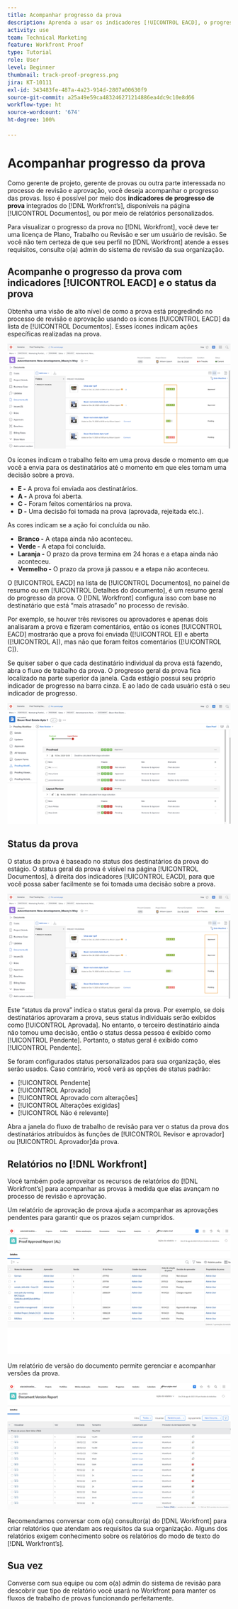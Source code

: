 ```yaml
---
title: Acompanhar progresso da prova
description: Aprenda a usar os indicadores [!UICONTROL EACD], o progresso da prova e os relatórios para acompanhar o andamento de uma prova no  [!DNL  Workfront].
activity: use
team: Technical Marketing
feature: Workfront Proof
type: Tutorial
role: User
level: Beginner
thumbnail: track-proof-progress.png
jira: KT-10111
exl-id: 343483fe-487a-4a23-914d-2807a00630f9
source-git-commit: a25a49e59ca483246271214886ea4dc9c10e8d66
workflow-type: ht
source-wordcount: '674'
ht-degree: 100%

---
```


# Acompanhar progresso da prova

Como gerente de projeto, gerente de provas ou outra parte interessada no processo de revisão e aprovação, você deseja acompanhar o progresso das provas. Isso é possível por meio dos **indicadores de progresso de prova** integrados do [!DNL Workfront’s], disponíveis na página [!UICONTROL Documentos], ou por meio de relatórios personalizados.

Para visualizar o progresso da prova no [!DNL Workfront], você deve ter uma licença de Plano, Trabalho ou Revisão e ser um usuário de revisão. Se você não tem certeza de que seu perfil no [!DNL Workfront] atende a esses requisitos, consulte o(a) admin do sistema de revisão da sua organização.

## Acompanhe o progresso da prova com indicadores [!UICONTROL EACD] e o status da prova

Obtenha uma visão de alto nível de como a prova está progredindo no processo de revisão e aprovação usando os ícones [!UICONTROL EACD] da lista de [!UICONTROL Documentos]. Esses ícones indicam ações específicas realizadas na prova.

![Imagem da lista de [!UICONTROL Documentos] em um projeto do [!DNL  Workfront] com os ícones [!UICONTROL EACD] destacados.](assets/manage-proofs-socd.png)

Os ícones indicam o trabalho feito em uma prova desde o momento em que você a envia para os destinatários até o momento em que eles tomam uma decisão sobre a prova.

* **E -** A prova foi enviada aos destinatários.
* **A -** A prova foi aberta.
* **C -** Foram feitos comentários na prova.
* **D -** Uma decisão foi tomada na prova (aprovada, rejeitada etc.).

As cores indicam se a ação foi concluída ou não.

* **Branco -** A etapa ainda não aconteceu.
* **Verde -** A etapa foi concluída.
* **Laranja -** O prazo da prova termina em 24 horas e a etapa ainda não aconteceu.
* **Vermelho -** O prazo da prova já passou e a etapa não aconteceu.

O [!UICONTROL EACD] na lista de [!UICONTROL Documentos], no painel de resumo ou em [!UICONTROL Detalhes do documento], é um resumo geral do progresso da prova. O [!DNL Workfront] configura isso com base no destinatário que está “mais atrasado” no processo de revisão.

Por exemplo, se houver três revisores ou aprovadores e apenas dois analisaram a prova e fizeram comentários, então os ícones [!UICONTROL EACD] mostrarão que a prova foi enviada ([!UICONTROL E]) e aberta ([!UICONTROL A]), mas não que foram feitos comentários ([!UICONTROL C]).

Se quiser saber o que cada destinatário individual da prova está fazendo, abra o fluxo de trabalho da prova. O progresso geral da prova fica localizado na parte superior da janela. Cada estágio possui seu próprio indicador de progresso na barra cinza.  E ao lado de cada usuário está o seu indicador de progresso.

![Imagem da seção [!UICONTROL Fluxo de trabalho de prova] de um documento.](assets/manage-proofs-socd-in-proofing-workflow-window.png)

## Status da prova

O status da prova é baseado no status dos destinatários da prova do estágio. O status geral da prova é visível na página [!UICONTROL Documentos], à direita dos indicadores [!UICONTROL EACD], para que você possa saber facilmente se foi tomada uma decisão sobre a prova.

![Uma imagem da lista de [!UICONTROL Documentos] em um projeto do [!DNL  Workfront] com o status geral da prova destacado.](assets/manage-proofs-overall-status.png)

Este “status da prova” indica o status geral da prova. Por exemplo, se dois destinatários aprovaram a prova, seus status individuais serão exibidos como [!UICONTROL Aprovada]. No entanto, o terceiro destinatário ainda não tomou uma decisão, então o status dessa pessoa é exibido como [!UICONTROL Pendente]. Portanto, o status geral é exibido como [!UICONTROL Pendente].

Se foram configurados status personalizados para sua organização, eles serão usados. Caso contrário, você verá as opções de status padrão:

* [!UICONTROL Pendente]
* [!UICONTROL Aprovado]
* [!UICONTROL Aprovado com alterações]
* [!UICONTROL Alterações exigidas]
* [!UICONTROL Não é relevante]

Abra a janela do fluxo de trabalho de revisão para ver o status da prova dos destinatários atribuídos às funções de [!UICONTROL Revisor e aprovador] ou [!UICONTROL Aprovador]da prova.

## Relatórios no [!DNL Workfront]

Você também pode aproveitar os recursos de relatórios do [!DNL Workfront’s] para acompanhar as provas à medida que elas avançam no processo de revisão e aprovação.

Um relatório de aprovação de prova ajuda a acompanhar as aprovações pendentes para garantir que os prazos sejam cumpridos.

![Imagem de um relatório de aprovação de prova no [!DNL  Workfront].](assets/proof-approval-report.png)

Um relatório de versão do documento permite gerenciar e acompanhar versões da prova.

![Imagem de um relatório de versão do documento no [!DNL  Workfront].](assets/document-version-report.png)

Recomendamos conversar com o(a) consultor(a) do [!DNL Workfront] para criar relatórios que atendam aos requisitos da sua organização. Alguns dos relatórios exigem conhecimento sobre os relatórios do modo de texto do [!DNL Workfront’s].

## Sua vez

Converse com sua equipe ou com o(a) admin do sistema de revisão para descobrir que tipo de relatório você usará no Workfront para manter os fluxos de trabalho de provas funcionando perfeitamente.

<!--
### Learn more
* Learn to create reports in [!DNL Workfront] with the Basic Report Creation course.
* View progress and status of a proof
* View activity on a proof within [!DNL Workfront]
-->
